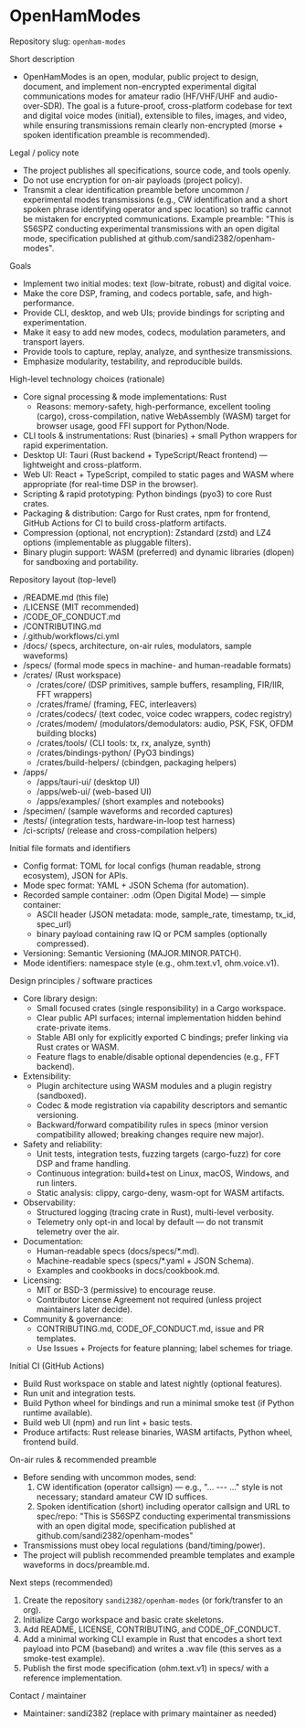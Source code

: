 # OpenHamModes

Repository slug: `openham-modes`

Short description
- OpenHamModes is an open, modular, public project to design, document, and implement non-encrypted experimental digital communications modes for amateur radio (HF/VHF/UHF and audio-over-SDR). The goal is a future-proof, cross-platform codebase for text and digital voice modes (initial), extensible to files, images, and video, while ensuring transmissions remain clearly non-encrypted (morse + spoken identification preamble is recommended).

Legal / policy note
- The project publishes all specifications, source code, and tools openly.
- Do not use encryption for on-air payloads (project policy).
- Transmit a clear identification preamble before uncommon / experimental modes transmissions (e.g., CW identification and a short spoken phrase identifying operator and spec location) so traffic cannot be mistaken for encrypted communications. Example preamble: "This is S56SPZ conducting experimental transmissions with an open digital mode, specification published at github.com/sandi2382/openham-modes".

Goals
- Implement two initial modes: text (low-bitrate, robust) and digital voice.
- Make the core DSP, framing, and codecs portable, safe, and high-performance.
- Provide CLI, desktop, and web UIs; provide bindings for scripting and experimentation.
- Make it easy to add new modes, codecs, modulation parameters, and transport layers.
- Provide tools to capture, replay, analyze, and synthesize transmissions.
- Emphasize modularity, testability, and reproducible builds.

High-level technology choices (rationale)
- Core signal processing & mode implementations: Rust
  - Reasons: memory-safety, high-performance, excellent tooling (cargo), cross-compilation, native WebAssembly (WASM) target for browser usage, good FFI support for Python/Node.
- CLI tools & instrumentations: Rust (binaries) + small Python wrappers for rapid experimentation.
- Desktop UI: Tauri (Rust backend + TypeScript/React frontend) — lightweight and cross-platform.
- Web UI: React + TypeScript, compiled to static pages and WASM where appropriate (for real-time DSP in the browser).
- Scripting & rapid prototyping: Python bindings (pyo3) to core Rust crates.
- Packaging & distribution: Cargo for Rust crates, npm for frontend, GitHub Actions for CI to build cross-platform artifacts.
- Compression (optional, not encryption): Zstandard (zstd) and LZ4 options (implementable as pluggable filters).
- Binary plugin support: WASM (preferred) and dynamic libraries (dlopen) for sandboxing and portability.

Repository layout (top-level)
- /README.md (this file)
- /LICENSE (MIT recommended)
- /CODE_OF_CONDUCT.md
- /CONTRIBUTING.md
- /.github/workflows/ci.yml
- /docs/ (specs, architecture, on-air rules, modulators, sample waveforms)
- /specs/ (formal mode specs in machine- and human-readable formats)
- /crates/ (Rust workspace)
  - /crates/core/ (DSP primitives, sample buffers, resampling, FIR/IIR, FFT wrappers)
  - /crates/frame/ (framing, FEC, interleavers)
  - /crates/codecs/ (text codec, voice codec wrappers, codec registry)
  - /crates/modem/ (modulators/demodulators: audio, PSK, FSK, OFDM building blocks)
  - /crates/tools/ (CLI tools: tx, rx, analyze, synth)
  - /crates/bindings-python/ (PyO3 bindings)
  - /crates/build-helpers/ (cbindgen, packaging helpers)
- /apps/
  - /apps/tauri-ui/ (desktop UI)
  - /apps/web-ui/ (web-based UI)
  - /apps/examples/ (short examples and notebooks)
- /specimen/ (sample waveforms and recorded captures)
- /tests/ (integration tests, hardware-in-loop test harness)
- /ci-scripts/ (release and cross-compilation helpers)

Initial file formats and identifiers
- Config format: TOML for local configs (human readable, strong ecosystem), JSON for APIs.
- Mode spec format: YAML + JSON Schema (for automation).
- Recorded sample container: .odm (Open Digital Mode) — simple container:
  - ASCII header (JSON metadata: mode, sample_rate, timestamp, tx_id, spec_url)
  - binary payload containing raw IQ or PCM samples (optionally compressed).
- Versioning: Semantic Versioning (MAJOR.MINOR.PATCH).
- Mode identifiers: namespace style (e.g., ohm.text.v1, ohm.voice.v1).

Design principles / software practices
- Core library design:
  - Small focused crates (single responsibility) in a Cargo workspace.
  - Clear public API surfaces; internal implementation hidden behind crate-private items.
  - Stable ABI only for explicitly exported C bindings; prefer linking via Rust crates or WASM.
  - Feature flags to enable/disable optional dependencies (e.g., FFT backend).
- Extensibility:
  - Plugin architecture using WASM modules and a plugin registry (sandboxed).
  - Codec & mode registration via capability descriptors and semantic versioning.
  - Backward/forward compatibility rules in specs (minor version compatibility allowed; breaking changes require new major).
- Safety and reliability:
  - Unit tests, integration tests, fuzzing targets (cargo-fuzz) for core DSP and frame handling.
  - Continuous integration: build+test on Linux, macOS, Windows, and run linters.
  - Static analysis: clippy, cargo-deny, wasm-opt for WASM artifacts.
- Observability:
  - Structured logging (tracing crate in Rust), multi-level verbosity.
  - Telemetry only opt-in and local by default — do not transmit telemetry over the air.
- Documentation:
  - Human-readable specs (docs/specs/*.md).
  - Machine-readable specs (specs/*.yaml + JSON Schema).
  - Examples and cookbooks in docs/cookbook.md.
- Licensing:
  - MIT or BSD-3 (permissive) to encourage reuse.
  - Contributor License Agreement not required (unless project maintainers later decide).
- Community & governance:
  - CONTRIBUTING.md, CODE_OF_CONDUCT.md, issue and PR templates.
  - Use Issues + Projects for feature planning; label schemes for triage.

Initial CI (GitHub Actions)
- Build Rust workspace on stable and latest nightly (optional features).
- Run unit and integration tests.
- Build Python wheel for bindings and run a minimal smoke test (if Python runtime available).
- Build web UI (npm) and run lint + basic tests.
- Produce artifacts: Rust release binaries, WASM artifacts, Python wheel, frontend build.

On-air rules & recommended preamble
- Before sending with uncommon modes, send:
  1) CW identification (operator callsign) — e.g., "... --- ..." style is not necessary; standard amateur CW ID suffices.
  2) Spoken identification (short) including operator callsign and URL to spec/repo: "This is S56SPZ conducting experimental transmissions with an open digital mode, specification published at github.com/sandi2382/openham-modes"
- Transmissions must obey local regulations (band/timing/power).
- The project will publish recommended preamble templates and example waveforms in docs/preamble.md.

Next steps (recommended)
1. Create the repository `sandi2382/openham-modes` (or fork/transfer to an org).
2. Initialize Cargo workspace and basic crate skeletons.
3. Add README, LICENSE, CONTRIBUTING, and CODE_OF_CONDUCT.
4. Add a minimal working CLI example in Rust that encodes a short text payload into PCM (baseband) and writes a .wav file (this serves as a smoke-test example).
5. Publish the first mode specification (ohm.text.v1) in specs/ with a reference implementation.

Contact / maintainer
- Maintainer: sandi2382 (replace with primary maintainer as needed)
